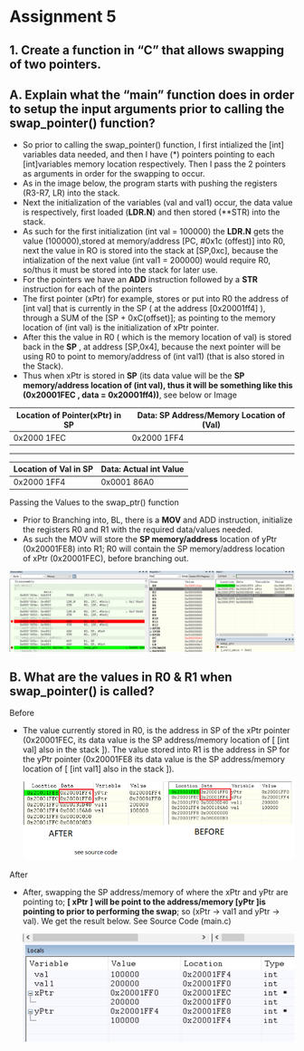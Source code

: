 
# Assignment 5

## 1. Create a function in “C” that allows swapping of two pointers.
A. Explain what the “main” function does in order to setup the input arguments prior to calling the swap_pointer() function?
--

 - So prior to calling the swap_pointer() function, I first intialized the [int] variables data needed, and then I have (*) pointers pointing to each [int]variables memory location respectively. Then I pass the 2 pointers as arguments in order for the swapping to occur.
 - As in the image below, the program starts with pushing the registers (R3-R7, LR) into the stack.
 - Next the initialization of the variables (val and val1) occur, the data value is respectively, first loaded (**LDR.N**) and then stored (**STR) into the stack.
 - As such for the first initialization (int val = 100000) the **LDR.N** gets the value (100000),stored at memory/address [PC, #0x1c (offest)] into R0, next the value in RO is stored into the stack at [SP,0xc], because the intialization of the next value (int val1 = 200000) would require R0, so/thus it must be stored into the stack for later use.
 - For the pointers we have an **ADD** instruction followed by a **STR**  instruction for each of the pointers
 - The first pointer (xPtr) for example, stores or put into R0 the address of [int val] that is currently in the SP ( at the address  [0x20001ff4] ), through a SUM of the [SP + 0xC(offset)]; as pointing to the memory location of (int val) is the initialization of xPtr pointer.
 - After this the value in R0 ( which is the memory location of val) is stored back in the **SP** , at address [SP,0x4],  because the next  pointer will be using R0 to point to memory/address of (int val1) (that is also stored in the Stack).
 - Thus when xPtr is stored in **SP** (its data value will be the **SP memory/address location of (int val), thus it will be something like this (0x20001FEC , data = 0x20001ff4))**, see below or Image
 
 |Location of Pointer(xPtr) in SP| Data: SP Address/Memory Location of (Val)  |
|--|--|
| 0x2000 1FEC  |0x2000 1FF4  |
---
| Location of Val in SP | Data: Actual int Value|
|--|--|
| 0x2000 1FF4 | 0x0001 86A0  | 


Passing the Values to the swap_ptr() function

 - Prior to Branching into, BL, there is a **MOV** and ADD instruction, initialize the registers R0 and R1 with the required data/values
   needed.
 - As such the MOV will store the **SP memory/address** location of yPtr (0x20001FE8) into R1; R0 will contain the SP memory/address location of xPtr (0x20001FEC), before branching out.
 
 ![BeforeImg](https://github.com/EdwinKaburu/embsys310/blob/main/assignment05/Img/beforeBL.PNG)
 

B. What are the values in R0 & R1 when swap_pointer() is called?
-
Before

 - The value currently stored in R0, is the address in SP of the xPtr
   pointer (0x20001FEC, its data value is the SP address/memory location
   of [ [int val] also in the stack ]). The value stored into R1 is the
   address in SP for the yPtr pointer (0x20001FE8 its data value is the
   SP address/memory location of [ [int val1] also in the stack ]).
   
   ![combBeforeAfter](https://github.com/EdwinKaburu/embsys310/blob/main/assignment05/Img/combBeforeAfer.png)

After

 - After, swapping the SP address/memory of where the xPtr and yPtr are pointing to; **[ xPtr ] will be point to the address/memory [yPtr ]is pointing to prior to performing the swap**; so (xPtr -> val1 and yPtr -> val). We get the result below. See Source Code (main.c)
   
   ![combBeforeAfter](https://github.com/EdwinKaburu/embsys310/blob/main/assignment05/Img/finalPointer.PNG)

